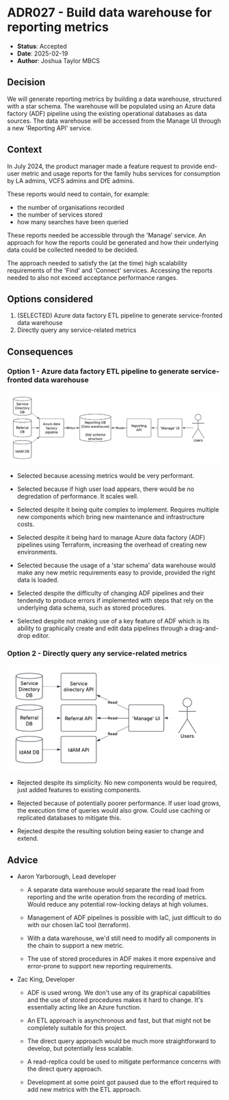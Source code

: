 # ADR027 - Build data warehouse for reporting metrics

<!-- 
Editor's note: This is a retroactive ADR made to reflect a decision that had 
               already been made as of writing. 
-->

- **Status**: Accepted
- **Date**: 2025-02-19
- **Author**: Joshua Taylor MBCS

## Decision

We will generate reporting metrics by building a data warehouse, structured with
a star schema. The warehouse will be populated using an Azure data factory (ADF)
pipeline using the existing operational databases as data sources. The data 
warehouse will be accessed from the Manage UI through a new 'Reporting API' 
service.

## Context

In July 2024, the product manager made a feature request to provide end-user metric
and usage reports for the family hubs services for consumption by LA admins,
VCFS admins and DfE admins.

These reports would need to contain, for example:

- the number of organisations recorded
- the number of services stored
- how many searches have been queried

These reports needed be accessible through the 'Manage' service. An
approach for how the reports could be generated and how their underlying data
could be collected needed to be decided.

The approach needed to satisfy the (at the time) high scalability requirements
of the 'Find' and 'Connect' services. Accessing the reports needed to also not
exceed acceptance performance ranges.

## Options considered

1. (SELECTED) Azure data factory ETL pipeline to generate service-fronted data
   warehouse
2. Directly query any service-related metrics <!-- i.e. No architectural change introduced -->

## Consequences

### Option 1 - Azure data factory ETL pipeline to generate service-fronted data warehouse

![](./img/ADR027-etl-approach.png)

- Selected because acessing metrics would be very performant.

- Selected because if high user load appears, there would be no degredation of
  performance. It scales well.

- Selected despite it being quite complex to implement. Requires multiple new
  components which bring new maintenance and infrastructure costs.

- Selected despite it being hard to manage Azure data factory (ADF) pipelines
  using Terraform, increasing the overhead of creating new environments.

- Selected because the usage of a 'star schema' data warehouse would make any
  new metric requirements easy to provide, provided the right data is loaded.

- Selected despite the difficulty of changing ADF pipelines and their tendendy
  to produce errors if implemented with steps that rely on the underlying data
  schema, such as stored procedures.

- Selected despite not making use of a key feature of ADF which is its ability
  to graphically create and edit data pipelines through a drag-and-drop editor.

### Option 2 - Directly query any service-related metrics

![](./img/ADR027-direct-query.png)

- Rejected despite its simplicity. No new components would be required, just
  added features to existing components.

- Rejected because of potentially poorer performance. If user load grows, the
  execution time of queries would also grow. Could use caching or replicated
  databases to mitigate this.

- Rejected despite the resulting solution being easier to change and extend.

## Advice

- Aaron Yarborough, Lead developer

    - A separate data warehouse would separate the read load from reporting and
      the write operation from the recording of metrics. Would reduce any
      potential row-locking delays at high volumes.

    - Management of ADF pipelines is possible with IaC, just difficult to do
      with our chosen IaC tool (terraform).

    - With a data warehouse, we'd still need to modify all components in the
      chain to support a new metric.

    - The use of stored procedures in ADF makes it more expensive and
      error-prone to support new reporting requirements. 

- Zac King, Developer

    - ADF is used wrong. We don't use any of its graphical capabilities and the
      use of stored procedures makes it hard to change. It's essentially acting
      like an Azure function.

    - An ETL approach is asynchronous and fast, but that might not be completely
      suitable for this project.

    - The direct query approach would be much more straightforward to develop,
      but potentially less scalable.

    - A read-replica could be used to mitigate performance concerns with the
      direct query approach.

    - Development at some point got paused due to the effort required to add new
      metrics with the ETL approach.

